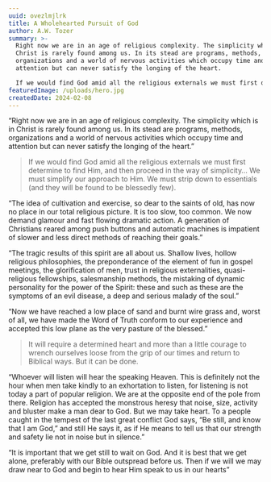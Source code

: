 ```yaml
---
uuid: ovezlmjlrk
title: A Wholehearted Pursuit of God
author: A.W. Tozer
summary: >-
  Right now we are in an age of religious complexity. The simplicity which is in
  Christ is rarely found among us. In its stead are programs, methods,
  organizations and a world of nervous activities which occupy time and
  attention but can never satisfy the longing of the heart.

  If we would find God amid all the religious externals we must first determine to find Him, and then proceed in the way of simplicity…
featuredImage: /uploads/hero.jpg
createdDate: 2024-02-08
---
```

“Right now we are in an age of religious complexity. The simplicity which is in Christ is rarely found among us. In its stead are programs, methods, organizations and a world of nervous activities which occupy time and attention but can never satisfy the longing of the heart.”

> If we would find God amid all the religious externals we must first determine to find Him, and then proceed in the way of simplicity… We must simplify our approach to Him. We must strip down to essentials (and they will be found to be blessedly few).

“The idea of cultivation and exercise, so dear to the saints of old, has now no place in our total religious picture. It is too slow, too common. We now demand glamour and fast flowing dramatic action. A generation of Christians reared among push buttons and automatic machines is impatient of slower and less direct methods of reaching their goals.”

“The tragic results of this spirit are all about us. Shallow lives, hollow religious philosophies, the preponderance of the element of fun in gospel meetings, the glorification of men, trust in religious externalities, quasi-religious fellowships, salesmanship methods, the mistaking of dynamic personality for the power of the Spirit: these and such as these are the symptoms of an evil disease, a deep and serious malady of the soul.”

“Now we have reached a low place of sand and burnt wire grass and, worst of all, we have made the Word of Truth conform to our experience and accepted this low plane as the very pasture of the blessed.”

> It will require a determined heart and more than a little courage to wrench ourselves loose from the grip of our times and return to Biblical ways. But it can be done.

“Whoever will listen will hear the speaking Heaven. This is definitely not the hour when men take kindly to an exhortation to listen, for listening is not today a part of popular religion. We are at the opposite end of the pole from there. Religion has accepted the monstrous heresy that noise, size, activity and bluster make a man dear to God. But we may take heart. To a people caught in the tempest of the last great conflict God says, “Be still, and know that I am God,” and still He says it, as if He means to tell us that our strength and safety lie not in noise but in silence.”

“It is important that we get still to wait on God. And it is best that we get alone, preferably with our Bible outspread before us. Then if we will we may draw near to God and begin to hear Him speak to us in our hearts”
